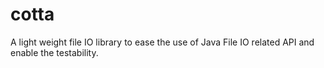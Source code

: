 cotta
=====

A light weight file IO library to ease the use of Java File IO related API and enable the testability. 
